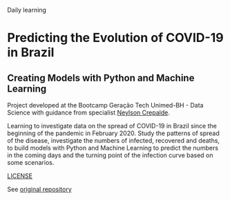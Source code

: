 Daily learning

# Predicting the Evolution of COVID-19 in Brazil

## Creating Models with Python and Machine Learning

Project developed at the Bootcamp Geração Tech Unimed-BH - Data Science with guidance from specialist [Neylson Crepalde](github.com/neylsoncrepalde/ "Neylson Crepalde").

Learning to investigate data on the spread of COVID-19 in Brazil since the beginning of the pandemic in February 2020. Study the patterns of spread of the disease, investigate the numbers of infected, recovered and deaths, to build models with Python and Machine Learning to predict the numbers in the coming days and the turning point of the infection curve based on some scenarios.

[LICENSE](/LICENSE)

See [original repository](http://github.com/neylsoncrepalde/projeto_eda_covid)
